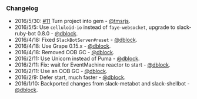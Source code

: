 ### Changelog

* 2016/5/30: [#11](https://github.com/dblock/slack-bot-server/pull/11) Turn project into gem - [@tmsrjs](https://github.com/tmsrjs).
* 2016/5/5: Use `celluloid-io` instead of `faye-websocket`, upgrade to slack-ruby-bot 0.8.0 - [@dblock](https://github.com/dblock).
* 2016/4/18: Fixed `SlackBotServer#reset` - [@dblock](https://github.com/dblock).
* 2016/4/18: Use Grape 0.15.x - [@dblock](https://github.com/dblock).
* 2016/4/18: Removed OOB GC - [@dblock](https://github.com/dblock).
* 2016/2/11: Use Unicorn instead of Puma - [@dblock](https://github.com/dblock).
* 2016/2/11: Fix: wait for EventMachine reactor to start - [@dblock](https://github.com/dblock).
* 2016/2/11: Use an OOB GC - [@dblock](https://github.com/dblock).
* 2016/2/9: Defer start, much faster - [@dblock](https://github.com/dblock).
* 2016/1/10: Backported changes from slack-metabot and slack-shellbot - [@dblock](https://github.com/dblock).
